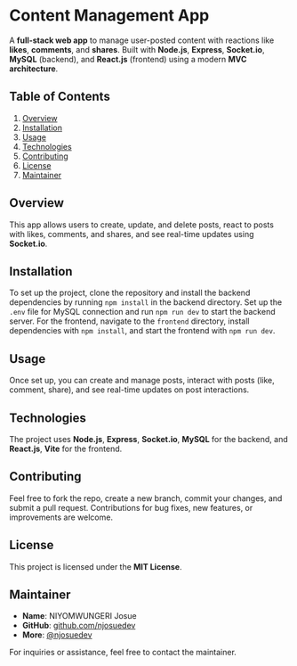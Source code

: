# Content Management App

A **full-stack web app** to manage user-posted content with reactions like **likes**, **comments**, and **shares**. Built with **Node.js**, **Express**, **Socket.io**, **MySQL** (backend), and **React.js** (frontend) using a modern **MVC architecture**.

## Table of Contents
1. [Overview](#overview)
2. [Installation](#installation)
3. [Usage](#usage)
4. [Technologies](#technologies)
5. [Contributing](#contributing)
6. [License](#license)
7. [Maintainer](#maintainer)

## Overview

This app allows users to create, update, and delete posts, react to posts with likes, comments, and shares, and see real-time updates using **Socket.io**.

## Installation

To set up the project, clone the repository and install the backend dependencies by running `npm install` in the backend directory. Set up the `.env` file for MySQL connection and run `npm run dev` to start the backend server. For the frontend, navigate to the `frontend` directory, install dependencies with `npm install`, and start the frontend with `npm run dev`.

## Usage

Once set up, you can create and manage posts, interact with posts (like, comment, share), and see real-time updates on post interactions.

## Technologies

The project uses **Node.js**, **Express**, **Socket.io**, **MySQL** for the backend, and **React.js**, **Vite** for the frontend.

## Contributing

Feel free to fork the repo, create a new branch, commit your changes, and submit a pull request. Contributions for bug fixes, new features, or improvements are welcome.

## License

This project is licensed under the **MIT License**.

## Maintainer

- **Name**: NIYOMWUNGERI Josue
- **GitHub**: [github.com/njosuedev](https://github.com/njosuedev)
- **More**: [@njosuedev](@njosuedev)

For inquiries or assistance, feel free to contact the maintainer.
